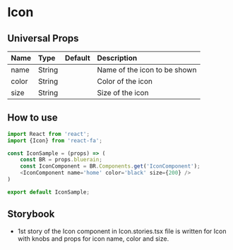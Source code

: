 # Icon

## Universal Props

| Name | Type | Default | Description |
|:-----|:-----|:--------|:------------|
| name | String |  | Name of the icon to be shown |
| color | String | | Color of the icon |
| size | String | | Size of the icon |


## How to use

```JavaScript
import React from 'react';
import {Icon} from 'react-fa';

const IconSample = (props) => (
    const BR = props.bluerain;
    const IconComponent = BR.Components.get('IconComponent');
    <IconComponent name='home' color='black' size={200} />
)

export default IconSample;
```

## Storybook

- 1st story of the Icon component in Icon.stories.tsx file is written for Icon with knobs and props for icon name, color and size.

